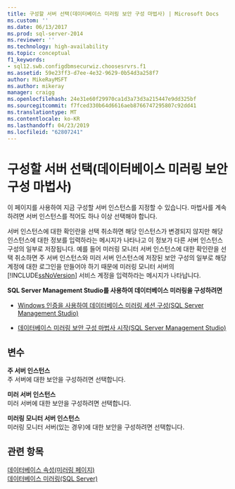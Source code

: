 ```yaml
---
title: 구성할 서버 선택(데이터베이스 미러링 보안 구성 마법사) | Microsoft Docs
ms.custom: ''
ms.date: 06/13/2017
ms.prod: sql-server-2014
ms.reviewer: ''
ms.technology: high-availability
ms.topic: conceptual
f1_keywords:
- sql12.swb.configdbmsecurwiz.choosesrvrs.f1
ms.assetid: 59e23ff3-d7ee-4e32-9629-0b54d3a258f7
author: MikeRayMSFT
ms.author: mikeray
manager: craigg
ms.openlocfilehash: 24e31e60f29970ca1d3a73d3a215447e9dd325bf
ms.sourcegitcommit: f7fced330b64d6616aeb8766747295807c92dd41
ms.translationtype: MT
ms.contentlocale: ko-KR
ms.lasthandoff: 04/23/2019
ms.locfileid: "62807241"
---
```

# <a name="choose-servers-to-configure-configure-database-mirroring-security-wizard"></a>구성할 서버 선택(데이터베이스 미러링 보안 구성 마법사)
  이 페이지를 사용하여 지금 구성할 서버 인스턴스를 지정할 수 있습니다. 마법사를 계속하려면 서버 인스턴스를 적어도 하나 이상 선택해야 합니다.  
  
 서버 인스턴스에 대한 확인란을 선택 취소하면 해당 인스턴스가 변경되지 않지만 해당 인스턴스에 대한 정보를 입력하라는 메시지가 나타나고 이 정보가 다른 서버 인스턴스 구성의 일부로 저장됩니다. 예를 들어 미러링 모니터 서버 인스턴스에 대한 확인란을 선택 취소하면 주 서버 인스턴스와 미러 서버 인스턴스에 저장된 보안 구성의 일부로 해당 계정에 대한 로그인을 만들어야 하기 때문에 미러링 모니터 서버의 [!INCLUDE[ssNoVersion](../../includes/ssnoversion-md.md)] 서비스 계정을 입력하라는 메시지가 나타납니다.  
  
 **SQL Server Management Studio를 사용하여 데이터베이스 미러링을 구성하려면**  
  
-   [Windows 인증을 사용하여 데이터베이스 미러링 세션 구성&#40;SQL Server Management Studio&#41;](establish-database-mirroring-session-windows-authentication.md)  
  
-   [데이터베이스 미러링 보안 구성 마법사 시작&#40;SQL Server Management Studio&#41;](start-the-configuring-database-mirroring-security-wizard.md)  
  
## <a name="options"></a>변수  
 **주 서버 인스턴스**  
 주 서버에 대한 보안을 구성하려면 선택합니다.  
  
 **미러 서버 인스턴스**  
 미러 서버에 대한 보안을 구성하려면 선택합니다.  
  
 **미러링 모니터 서버 인스턴스**  
 미러링 모니터 서버(있는 경우)에 대한 보안을 구성하려면 선택합니다.  
  
## <a name="see-also"></a>관련 항목  
 [데이터베이스 속성&#40;미러링 페이지&#41;](../../relational-databases/databases/database-properties-mirroring-page.md)   
 [데이터베이스 미러링&#40;SQL Server&#41;](database-mirroring-sql-server.md)  
  
  
